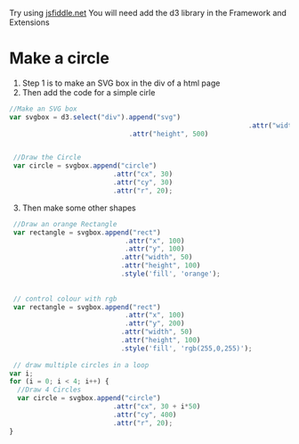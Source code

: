 Try using [jsfiddle.net](https://jsfiddle.net/)
You will need add the d3 library in the Framework and Extensions


# Make a circle
1. Step 1 is to make an SVG box in the div of a html page
2. Then add the code for a simple cirle

``` javascript
//Make an SVG box
var svgbox = d3.select("div").append("svg")
															.attr("width", 500)
                              .attr("height", 500)


 //Draw the Circle
 var circle = svgbox.append("circle")
                          .attr("cx", 30)
                          .attr("cy", 30)
                          .attr("r", 20);
``` 

3. Then make some other shapes

``` javascript 
 //Draw an orange Rectangle
 var rectangle = svgbox.append("rect")
                             .attr("x", 100)
                             .attr("y", 100)
                            .attr("width", 50)
                            .attr("height", 100)
                            .style('fill', 'orange'); 
                            
                      
 // control colour with rgb
 var rectangle = svgbox.append("rect")
                             .attr("x", 100)
                             .attr("y", 200)
                            .attr("width", 50)
                            .attr("height", 100)
                            .style('fill', 'rgb(255,0,255)'); 
                      
 // draw multiple circles in a loop                               
var i;
for (i = 0; i < 4; i++) { 
  //Draw 4 Circles
  var circle = svgbox.append("circle")
                          .attr("cx", 30 + i*50)
                          .attr("cy", 400)
                          .attr("r", 20);
}    
```


```
